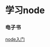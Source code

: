 # 学习node

### 电子书
<a href="https://www.nodebeginner.org/index-zh-cn.html#javascript-and-nodejs">node入门</a> 
